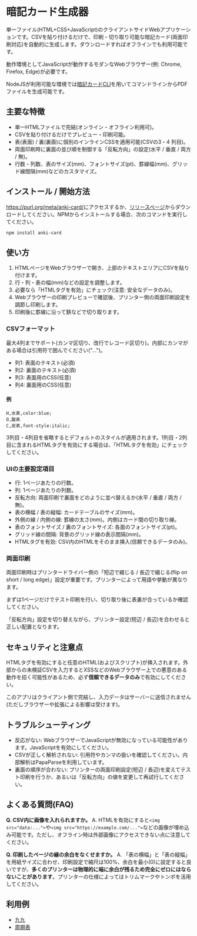 <!-- Document: README.md

「暗記カード生成器」の日本語マニュアル。

Metadata:

	id - 3db72088-ba41-462f-91de-7284bf80422d
	author - <qq542vev at https://purl.org/meta/me/>
	version - 0.1.1
	created - 2020-09-01
	modified - 2025-09-07
	copyright - Copyright (C) 2025-2025 qq542vev. Some rights reserved.
	license - <AGPL-3.0-only at https://www.gnu.org/licenses/agpl-3.0.txt>
	conforms-to - <https://spec.commonmark.org/current/>

See Also:

	* <Project homepage at https://github.com/qq542vev/anki-card>
	* <Bug report at https://github.com/qq542vev/anki-card/issues>
-->

# 暗記カード生成器

単一ファイル(HTML+CSS+JavaScript)のクライアントサイドWebアプリケーションです。CSVを貼り付けるだけで、印刷・切り取り可能な暗記カード(両面印刷対応)を自動的に生成します。ダウンロードすればオフラインでも利用可能です。

動作環境としてJavaScriptが動作するモダンなWebブラウザー(例: Chrome, Firefox, Edge)が必要です。

NodeJSが利用可能な環境では[暗記カードCLI](https://github.com/qq542vev/anki-card-cli)を用いてコマンドラインからPDFファイルを生成可能です。

## 主要な特徴

 * 単一HTMLファイルで完結(オンライン・オフライン利用可)。
 * CSVを貼り付けるだけでプレビュー・印刷可能。
 * 表(表面) / 裏(裏面)に個別のインラインCSSを適用可能(CSVの3・4 列目)。
 * 両面印刷時に裏面の並び順を制御する「反転方向」の設定(水平 / 垂直 / 両方 / 無)。
 * 行数・列数、表のサイズ(mm)、フォントサイズ(pt)、罫線幅(mm)、グリッド線間隔(mm)などのカスタマイズ。

## インストール / 開始方法

<https://purl.org/meta/anki-card/>にアクセスするか、[リリースページ](https://purl.org/meta/anki-card/download)からダウンロードしてください。NPMからインストールする場合、次のコマンドを実行してください。

```sh
npm install anki-card
```

## 使い方

 1. HTMLページをWebブラウザーで開き、上部のテキストエリアにCSVを貼り付けます。
 2. 行・列・表の幅(mm)などの設定を調整します。
 3. 必要なら「HTMLタグを有効」にチェック(注意: 安全なデータのみ)。
 4. Webブラウザーの印刷プレビューで確認後、プリンター側の両面印刷設定を調節し印刷します。
 5. 印刷後に罫線に沿って鋏などで切り取ります。

### CSVフォーマット

最大4列までサポート(カンマ区切り、改行でレコード区切り)。内部にカンマがある場合は引用符で囲んでください("...")。

 * 列1: 表面のテキスト(必須)
 * 列2: 裏面のテキスト(必須)
 * 列3: 表面用のCSS(任意)
 * 列4: 裏面用のCSS(任意)

#### 例

```csv
H,水素,color:blue;
O,酸素
C,炭素,font-style:italic;
```

3列目・4列目を省略するとデフォルトのスタイルが適用されます。1列目・2列目に含まれるHTMLタグを有効にする場合は、「HTMLタグを有効」にチェックしてください。

### UIの主要設定項目

 * 行: 1ページあたりの行数。
 * 列: 1ページあたりの列数。
 * 反転方向: 両面印刷で裏面をどのように並べ替えるか(水平 / 垂直 / 両方 / 無)。
 * 表の横幅 / 表の縦幅: カードテーブルのサイズ(mm)。
 * 外側の線 / 内側の線: 罫線の太さ(mm)。内側はカード間の切り取り線。
 * 表のフォントサイズ / 裏のフォントサイズ: 各面のフォントサイズ(pt)。
 * グリッド線の間隔: 背景のグリッド線の表示間隔(mm)。
 * HTMLタグを有効: CSV内のHTMLをそのまま挿入(信頼できるデータのみ)。

### 両面印刷

両面印刷時はプリンタードライバー側の「短辺で綴じる / 長辺で綴じる(flip on short / long edge)」設定が重要です。プリンターによって用語や挙動が異なります。

まずは1ページだけでテスト印刷を行い、切り取り後に表裏が合っているか確認してください。

「反転方向」設定を切り替えながら、プリンター設定(短辺 / 長辺)を合わせると正しい配置となります。

## セキュリティと注意点

HTMLタグを有効にすると任意のHTML(およびスクリプト)が挿入されます。外部からの未検証CSVを入力するとXSSなどのWebブラウザー上での悪意のある動作を招く可能性があるため、必ず**信頼できるデータのみ**で有効にしてください。

このアプリはクライアント側で完結し、入力データはサーバーに送信されません(ただしブラウザーや拡張による影響は受けます)。

## トラブルシューティング

 * 反応がない: WebブラウザーでJavaScriptが無効になっている可能性があります。JavaScriptを有効にしてください。
 * CSVが正しく解析されない: 引用符やカンマの扱いを確認してください。内部解析はPapaParseを利用しています。
 * 裏面の順序が合わない: プリンターの両面印刷設定(短辺 / 長辺)を変えてテスト印刷を行うか、あるいは「反転方向」の値を変更して再試行してください。

## よくある質問(FAQ)

**Q. CSV内に画像を入れられますか。**
A. HTMLを有効にすると`<img src="data:...">`や`<img src="https://example.com/...">`などの画像が埋め込み可能です。ただし、オフライン時は外部画像にアクセスできない点に注意してください。

**Q. 印刷したページの縁の余白をなくせますか。**
A. 「表の横幅」と「表の縦幅」を用紙サイズに合わせ、印刷設定で縮尺は100%、余白を最小(0)に設定すると良いですが、**多くのプリンターは物理的に端に余白が残るため完全にゼロにはならないことがあります**。プリンターの仕様によってはトリムマークやトンボを活用してください。

## 利用例

 * [九九](https://purl.org/meta/anki-card/#csv=1×1%2C1%0D%0A1×2%2C2%0D%0A1×3%2C3%0D%0A1×4%2C4%0D%0A1×5%2C5%0D%0A1×6%2C6%0D%0A1×7%2C7%0D%0A1×8%2C8%0D%0A1×9%2C9%0D%0A2×1%2C2%0D%0A2×2%2C4%0D%0A2×3%2C6%0D%0A2×4%2C8%0D%0A2×5%2C10%0D%0A2×6%2C12%0D%0A2×7%2C14%0D%0A2×8%2C16%0D%0A2×9%2C18%0D%0A3×1%2C3%0D%0A3×2%2C6%0D%0A3×3%2C9%0D%0A3×4%2C12%0D%0A3×5%2C15%0D%0A3×6%2C18%0D%0A3×7%2C21%0D%0A3×8%2C24%0D%0A3×9%2C27%0D%0A4×1%2C4%0D%0A4×2%2C8%0D%0A4×3%2C12%0D%0A4×4%2C16%0D%0A4×5%2C20%0D%0A4×6%2C24%0D%0A4×7%2C28%0D%0A4×8%2C32%0D%0A4×9%2C36%0D%0A5×1%2C5%0D%0A5×2%2C10%0D%0A5×3%2C15%0D%0A5×4%2C20%0D%0A5×5%2C25%0D%0A5×6%2C30%0D%0A5×7%2C35%0D%0A5×8%2C40%0D%0A5×9%2C45%0D%0A6×1%2C6%0D%0A6×2%2C12%0D%0A6×3%2C18%0D%0A6×4%2C24%0D%0A6×5%2C30%0D%0A6×6%2C36%0D%0A6×7%2C42%0D%0A6×8%2C48%0D%0A6×9%2C54%0D%0A7×1%2C7%0D%0A7×2%2C14%0D%0A7×3%2C21%0D%0A7×4%2C28%0D%0A7×5%2C35%0D%0A7×6%2C42%0D%0A7×7%2C49%0D%0A7×8%2C56%0D%0A7×9%2C63%0D%0A8×1%2C8%0D%0A8×2%2C16%0D%0A8×3%2C24%0D%0A8×4%2C32%0D%0A8×5%2C40%0D%0A8×6%2C48%0D%0A8×7%2C56%0D%0A8×8%2C64%0D%0A8×9%2C72%0D%0A9×1%2C9%0D%0A9×2%2C18%0D%0A9×3%2C27%0D%0A9×4%2C36%0D%0A9×5%2C45%0D%0A9×6%2C54%0D%0A9×7%2C63%0D%0A9×8%2C72%0D%0A9×9%2C81&row=8&col=6&rev=horizontal&width=297&height=210&outer=0&inner=0.3&front_font_size=22&back_font_size=22&grid=0)
 * [周期表](https://purl.org/meta/anki-card/#csv=H%2C%E6%B0%B4%E7%B4%A0%2Cbackground%3Aorange%3B%20color%3Ared%3B%0D%0AHe%2C%E3%83%98%E3%83%AA%E3%82%A6%E3%83%A0%2Cbackground%3Aorange%3B%20color%3Ared%3B%0D%0ALi%2C%E3%83%AA%E3%83%81%E3%82%A6%E3%83%A0%2Cbackground%3Aaquamarine%3B%0D%0ABe%2C%E3%83%99%E3%83%AA%E3%83%AA%E3%82%A6%E3%83%A0%2Cbackground%3Aaquamarine%3B%0D%0AB%2C%E7%A1%BC%E7%B4%A0%2Cbackground%3Akhaki%3B%0D%0AC%2C%E7%82%AD%E7%B4%A0%2Cbackground%3Akhaki%3B%0D%0AN%2C%E7%AA%92%E7%B4%A0%2Cbackground%3Aorange%3B%20color%3Ared%3B%0D%0AO%2C%E9%85%B8%E7%B4%A0%2Cbackground%3Aorange%3B%20color%3Ared%3B%0D%0AF%2C%E5%BC%97%E7%B4%A0%2Cbackground%3Aorange%3B%20color%3Ared%3B%0D%0ANe%2C%E3%83%8D%E3%82%AA%E3%83%B3%2Cbackground%3Aorange%3B%20color%3Ared%3B%0D%0ANa%2C%E3%83%8A%E3%83%88%E3%83%AA%E3%82%A6%E3%83%A0%2Cbackground%3Aaquamarine%3B%0D%0AMg%2C%E3%83%9E%E3%82%B0%E3%83%8D%E3%82%B7%E3%82%A6%E3%83%A0%2Cbackground%3Aaquamarine%3B%0D%0AAl%2C%E3%82%A2%E3%83%AB%E3%83%9F%E3%83%8B%E3%82%A6%E3%83%A0%2Cbackground%3Aaquamarine%3B%0D%0ASi%2C%E7%8F%AA%E7%B4%A0%2Cbackground%3Akhaki%3B%0D%0AP%2C%E7%87%90%2Cbackground%3Akhaki%3B%0D%0AS%2C%E7%A1%AB%E9%BB%84%2C%20background%3Aorange%3B%0D%0ACl%2C%E5%A1%A9%E7%B4%A0%2Cbackground%3Aorange%3B%20color%3Ared%3B%0D%0AAr%2C%E3%82%A2%E3%83%AB%E3%82%B4%E3%83%B3%2Cbackground%3Aorange%3B%20color%3Ared%3B%0D%0AK%2C%E3%82%AB%E3%83%AA%E3%82%A6%E3%83%A0%2Cbackground%3Aaquamarine%3B%0D%0ACa%2C%E3%82%AB%E3%83%AB%E3%82%B7%E3%82%A6%E3%83%A0%2Cbackground%3Aaquamarine%3B%0D%0ASc%2C%E3%82%B9%E3%82%AB%E3%83%B3%E3%82%B8%E3%82%A6%E3%83%A0%2Cbackground%3Aaquamarine%3B%0D%0ATi%2C%E3%83%81%E3%82%BF%E3%83%B3%2Cbackground%3Aaquamarine%3B%0D%0AV%2C%E3%83%90%E3%83%8A%E3%82%B8%E3%82%A6%E3%83%A0%2Cbackground%3Aaquamarine%3B%0D%0ACr%2C%E3%82%AF%E3%83%AD%E3%83%A0%2Cbackground%3Aaquamarine%3B%0D%0AMn%2C%E3%83%9E%E3%83%B3%E3%82%AC%E3%83%B3%2Cbackground%3Aaquamarine%3B%0D%0AFe%2C%E9%89%84%2Cbackground%3Aaquamarine%3B%0D%0ACo%2C%E3%82%B3%E3%83%90%E3%83%AB%E3%83%88%2Cbackground%3Aaquamarine%3B%0D%0ANi%2C%E3%83%8B%E3%83%83%E3%82%B1%E3%83%AB%2Cbackground%3Aaquamarine%3B%0D%0ACu%2C%E9%8A%85%2Cbackground%3Aaquamarine%3B%0D%0AZn%2C%E4%BA%9C%E9%89%9B%2Cbackground%3Aaquamarine%3B%0D%0AGa%2C%E3%82%AC%E3%83%AA%E3%82%A6%E3%83%A0%2Cbackground%3Aaquamarine%3B%0D%0AGe%2C%E3%82%B2%E3%83%AB%E3%83%9E%E3%83%8B%E3%82%A6%E3%83%A0%2Cbackground%3Akhaki%3B%0D%0AAs%2C%E7%A0%92%E7%B4%A0%2Cbackground%3Akhaki%3B%0D%0ASe%2C%E3%82%BB%E3%83%AC%E3%83%B3%2Cbackground%3Akhaki%3B%0D%0ABr%2C%E8%87%AD%E7%B4%A0%2Cbackground%3Aorange%3B%20color%3Ablue%3B%0D%0AKr%2C%E3%82%AF%E3%83%AA%E3%83%97%E3%83%88%E3%83%B3%2Cbackground%3Aorange%3B%20color%3Ared%3B%0D%0ARb%2C%E3%83%AB%E3%83%93%E3%82%B8%E3%82%A6%E3%83%A0%2Cbackground%3Aaquamarine%3B%0D%0ASr%2C%E3%82%B9%E3%83%88%E3%83%AD%E3%83%B3%E3%83%81%E3%82%A6%E3%83%A0%2Cbackground%3Aaquamarine%3B%0D%0AY%2C%E3%82%A4%E3%83%83%E3%83%88%E3%83%AA%E3%82%A6%E3%83%A0%2Cbackground%3Aaquamarine%3B%0D%0AZr%2C%E3%82%B8%E3%83%AB%E3%82%B3%E3%83%8B%E3%82%A6%E3%83%A0%2Cbackground%3Aaquamarine%3B%0D%0ANb%2C%E3%83%8B%E3%82%AA%E3%83%96%2Cbackground%3Aaquamarine%3B%0D%0AMo%2C%E3%83%A2%E3%83%AA%E3%83%96%E3%83%87%E3%83%B3%2Cbackground%3Aaquamarine%3B%0D%0ATc%2C%E3%83%86%E3%82%AF%E3%83%8D%E3%83%81%E3%82%A6%E3%83%A0%2Cbackground%3Aaquamarine%3B%0D%0ARu%2C%E3%83%AB%E3%83%86%E3%83%8B%E3%82%A6%E3%83%A0%2Cbackground%3Aaquamarine%3B%0D%0ARh%2C%E3%83%AD%E3%82%B8%E3%82%A6%E3%83%A0%2Cbackground%3Aaquamarine%3B%0D%0APd%2C%E3%83%91%E3%83%A9%E3%82%B8%E3%82%A6%E3%83%A0%2Cbackground%3Aaquamarine%3B%0D%0AAg%2C%E9%8A%80%2Cbackground%3Aaquamarine%3B%0D%0ACd%2C%E3%82%AB%E3%83%89%E3%83%9F%E3%82%A6%E3%83%A0%2Cbackground%3Aaquamarine%3B%0D%0AIn%2C%E3%82%A4%E3%83%B3%E3%82%B8%E3%82%A6%E3%83%A0%2Cbackground%3Aaquamarine%3B%0D%0ASn%2C%E3%82%B9%E3%82%BA%2Cbackground%3Aaquamarine%3B%0D%0ASb%2C%E3%82%A2%E3%83%B3%E3%83%81%E3%83%A2%E3%83%B3%2Cbackground%3Akhaki%3B%0D%0ATe%2C%E3%83%86%E3%83%AB%E3%83%AB%2Cbackground%3Akhaki%3B%0D%0AI%2C%E6%B2%83%E7%B4%A0%2Cbackground%3Aorange%3B%0D%0AXe%2C%E3%82%AD%E3%82%BB%E3%83%8E%E3%83%B3%2Cbackground%3Aorange%3B%20color%3Ared%3B%0D%0ACs%2C%E3%82%BB%E3%82%B7%E3%82%A6%E3%83%A0%2Cbackground%3Aaquamarine%3B%0D%0ABa%2C%E3%83%90%E3%83%AA%E3%82%A6%E3%83%A0%2Cbackground%3Aaquamarine%3B%0D%0ALa%2C%E3%83%A9%E3%83%B3%E3%82%BF%E3%83%B3%2Cbackground%3Aaquamarine%3B%0D%0ACe%2C%E3%82%BB%E3%83%AA%E3%82%A6%E3%83%A0%2Cbackground%3Aaquamarine%3B%0D%0APr%2C%E3%83%97%E3%83%A9%E3%82%BB%E3%82%AA%E3%82%B8%E3%83%A0%2Cbackground%3Aaquamarine%3B%0D%0ANd%2C%E3%83%8D%E3%82%AA%E3%82%B8%E3%83%A0%2Cbackground%3Aaquamarine%3B%0D%0APm%2C%E3%83%97%E3%83%AD%E3%83%A1%E3%83%81%E3%82%A6%E3%83%A0%2Cbackground%3Aaquamarine%3B%0D%0ASm%2C%E3%82%B5%E3%83%9E%E3%83%AA%E3%82%A6%E3%83%A0%2Cbackground%3Aaquamarine%3B%0D%0AEu%2C%E3%83%A6%E3%82%A6%E3%83%AD%E3%83%94%E3%82%A6%E3%83%A0%2Cbackground%3Aaquamarine%3B%0D%0AGd%2C%E3%82%AC%E3%83%89%E3%83%AA%E3%83%8B%E3%82%A6%E3%83%A0%2Cbackground%3Aaquamarine%3B%0D%0ATb%2C%E3%83%86%E3%83%AB%E3%83%93%E3%82%A6%E3%83%A0%2Cbackground%3Aaquamarine%3B%0D%0ADy%2C%E3%82%B8%E3%82%B9%E3%83%97%E3%83%AD%E3%82%B7%E3%82%A6%E3%83%A0%2Cbackground%3Aaquamarine%3B%0D%0AHo%2C%E3%83%9B%E3%83%AB%E3%83%9F%E3%82%A6%E3%83%A0%2Cbackground%3Aaquamarine%3B%0D%0AEr%2C%E3%82%A8%E3%83%AB%E3%83%93%E3%82%A6%E3%83%A0%2Cbackground%3Aaquamarine%3B%0D%0ATm%2C%E3%83%84%E3%83%AA%E3%82%A6%E3%83%A0%2Cbackground%3Aaquamarine%3B%0D%0AYb%2C%E3%82%A4%E3%83%83%E3%83%86%E3%83%AB%E3%83%93%E3%82%A6%E3%83%A0%2Cbackground%3Aaquamarine%3B%0D%0ALu%2C%E3%83%AB%E3%83%86%E3%83%81%E3%82%A6%E3%83%A0%2Cbackground%3Aaquamarine%3B%0D%0AHf%2C%E3%83%8F%E3%83%95%E3%83%8B%E3%82%A6%E3%83%A0%2Cbackground%3Aaquamarine%3B%0D%0ATa%2C%E3%82%BF%E3%83%B3%E3%82%BF%E3%83%AB%2Cbackground%3Aaquamarine%3B%0D%0AW%2C%E3%82%BF%E3%83%B3%E3%82%B0%E3%82%B9%E3%83%86%E3%83%B3%2Cbackground%3Aaquamarine%3B%0D%0ARe%2C%E3%83%AC%E3%83%8B%E3%82%A6%E3%83%A0%2Cbackground%3Aaquamarine%3B%0D%0AOs%2C%E3%82%AA%E3%82%B9%E3%83%9F%E3%82%A6%E3%83%A0%2Cbackground%3Aaquamarine%3B%0D%0AIr%2C%E3%82%A4%E3%83%AA%E3%82%B8%E3%82%A6%E3%83%A0%2Cbackground%3Aaquamarine%3B%0D%0APt%2C%E7%99%BD%E9%87%91%2Cbackground%3Aaquamarine%3B%0D%0AAu%2C%E9%87%91%2Cbackground%3Aaquamarine%3B%0D%0AHg%2C%E6%B0%B4%E9%8A%80%2Cbackground%3Aaquamarine%3B%20color%3Ablue%3B%0D%0ATl%2C%E3%82%BF%E3%83%AA%E3%82%A6%E3%83%A0%2Cbackground%3Aaquamarine%3B%0D%0APb%2C%E9%89%9B%2Cbackground%3Aaquamarine%3B%0D%0ABi%2C%E3%83%93%E3%82%B9%E3%83%9E%E3%82%B9%2Cbackground%3Akhaki%3B%0D%0APo%2C%E3%83%9D%E3%83%AD%E3%83%8B%E3%82%A6%E3%83%A0%2Cbackground%3Akhaki%3B%0D%0AAt%2C%E3%82%A2%E3%82%B9%E3%82%BF%E3%83%81%E3%83%B3%2Cbackground%3Akhaki%3B%0D%0ARn%2C%E3%83%A9%E3%83%89%E3%83%B3%2Cbackground%3Aorange%3B%20color%3Ared%3B%0D%0AFr%2C%E3%83%95%E3%83%A9%E3%83%B3%E3%82%B7%E3%82%A6%E3%83%A0%2Cbackground%3Aaquamarine%3B%0D%0ARa%2C%E3%83%A9%E3%82%B8%E3%82%A6%E3%83%A0%2Cbackground%3Aaquamarine%3B%0D%0AAc%2C%E3%82%A2%E3%82%AF%E3%83%81%E3%83%8B%E3%82%A6%E3%83%A0%2Cbackground%3Aaquamarine%3B%0D%0ATh%2C%E3%83%88%E3%83%AA%E3%82%A6%E3%83%A0%2Cbackground%3Aaquamarine%3B%0D%0APa%2C%E3%83%97%E3%83%AD%E3%83%88%E3%82%A2%E3%82%AF%E3%83%81%E3%83%8B%E3%82%A6%E3%83%A0%2Cbackground%3Aaquamarine%3B%0D%0AU%2C%E3%82%A6%E3%83%A9%E3%83%B3%2Cbackground%3Aaquamarine%3B%0D%0ANp%2C%E3%83%8D%E3%83%97%E3%83%84%E3%83%8B%E3%82%A6%E3%83%A0%2Cbackground%3Aaquamarine%3B%0D%0APu%2C%E3%83%97%E3%83%AB%E3%83%88%E3%83%8B%E3%82%A6%E3%83%A0%2Cbackground%3Aaquamarine%3B%0D%0AAm%2C%E3%82%A2%E3%83%A1%E3%83%AA%E3%82%B7%E3%82%A6%E3%83%A0%2Cbackground%3Aaquamarine%3B%0D%0ACm%2C%E3%82%AD%E3%83%A5%E3%83%AA%E3%82%A6%E3%83%A0%2Cbackground%3Aaquamarine%3B%0D%0ABk%2C%E3%83%90%E3%83%BC%E3%82%AF%E3%83%AA%E3%82%A6%E3%83%A0%2Cbackground%3Aaquamarine%3B%0D%0ACf%2C%E3%82%AB%E3%83%AA%E3%83%9B%E3%83%AB%E3%83%8B%E3%82%A6%E3%83%A0%2Cbackground%3Aaquamarine%3B%0D%0AEs%2C%E3%82%A2%E3%82%A4%E3%83%B3%E3%82%B9%E3%82%BF%E3%82%A4%E3%83%8B%E3%82%A6%E3%83%A0%2Cbackground%3Aaquamarine%3B%0D%0AFm%2C%E3%83%95%E3%82%A7%E3%83%AB%E3%83%9F%E3%82%A6%E3%83%A0%2Cbackground%3Aaquamarine%3B%0D%0AMd%2C%E3%83%A1%E3%83%B3%E3%83%87%E3%83%AC%E3%83%93%E3%82%A6%E3%83%A0%2Cbackground%3Aaquamarine%3B%0D%0ANo%2C%E3%83%8E%E3%83%BC%E3%83%99%E3%83%AA%E3%82%A6%E3%83%A0%2Cbackground%3Aaquamarine%3B%0D%0ALr%2C%E3%83%AD%E3%83%BC%E3%83%AC%E3%83%B3%E3%82%B7%E3%82%A6%E3%83%A0%2Cbackground%3Aaquamarine%3B%0D%0ARf%2C%E3%83%A9%E3%82%B6%E3%83%9B%E3%83%BC%E3%82%B8%E3%82%A6%E3%83%A0%0D%0ADb%2C%E3%83%89%E3%83%96%E3%83%8B%E3%82%A6%E3%83%A0%0D%0ASg%2C%E3%82%B7%E3%83%BC%E3%83%9C%E3%83%BC%E3%82%AE%E3%82%A6%E3%83%A0%0D%0ABh%2C%E3%83%9C%E3%83%BC%E3%83%AA%E3%82%A6%E3%83%A0%0D%0AHs%2C%E3%83%8F%E3%83%83%E3%82%B7%E3%82%A6%E3%83%A0%0D%0AMt%2C%E3%83%9E%E3%82%A4%E3%83%88%E3%83%8D%E3%83%AA%E3%82%A6%E3%83%A0%0D%0ADs%2C%E3%83%80%E3%83%BC%E3%83%A0%E3%82%B9%E3%82%BF%E3%83%81%E3%82%A6%E3%83%A0%0D%0ARg%2C%E3%83%AC%E3%83%B3%E3%83%88%E3%82%B2%E3%83%8B%E3%82%A6%E3%83%A0%0D%0ACn%2C%E3%82%B3%E3%83%9A%E3%83%AB%E3%83%8B%E3%82%B7%E3%82%A6%E3%83%A0%0D%0ANh%2C%E3%83%8B%E3%83%9B%E3%83%8B%E3%82%A6%E3%83%A0%0D%0AFl%2C%E3%83%95%E3%83%AC%E3%83%AD%E3%83%93%E3%82%A6%E3%83%A0%0D%0AMc%2C%E3%83%A2%E3%82%B9%E3%82%B3%E3%83%93%E3%82%A6%E3%83%A0%0D%0ALv%2C%E3%83%AA%E3%83%90%E3%83%A2%E3%83%AA%E3%82%A6%E3%83%A0%0D%0ATs%2C%E3%83%86%E3%83%8D%E3%82%B7%E3%83%B3%0D%0AOg%2C%E3%82%AA%E3%82%AC%E3%83%8D%E3%82%BD%E3%83%B3&row=6&col=4&rev=horizontal&width=297&height=210&outer=0&inner=0.5&front_font_size=22&back_font_size=18&grid=0)
